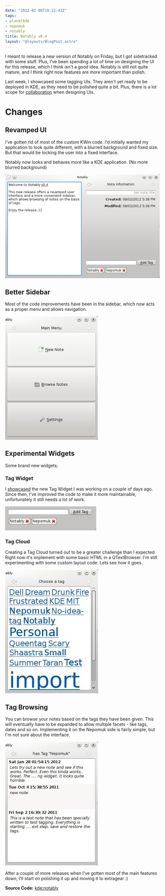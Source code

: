 ```yaml
---
date: "2012-02-08T18:22:43Z"
tags:
- planetkde
- nepomuk
- notably
title: Notably v0.4
layout: "@layouts/BlogPost.astro"
---
```


I meant to release a new version of Notably on Friday, but I got
sidetracked with some stuff. Plus, I've been spending a lot of time on
designing the UI for this release, which I think isn't a good idea.
Notably is still not quite mature, and I think right now features are
more important than polish.

Last week, I showcased some tagging UIs. They aren't yet ready to be
deployed in KDE, as they need to be polished quite a bit. Plus, there is
a lot scope for [collaboration][] when designing UIs.

Changes
=======

Revamped UI
-----------

I've gotten rid of most of the custom KWin code. I'd initially wanted my
application to look quite different, with a blurred background and fixed
size. But that would be locking the user into a fixed interface.

Notably now looks and behaves more like a KDE application. (No more
blurred background)

![image][]

Better Sidebar
--------------

Most of the code improvements have been in the sidebar, which now acts
as a proper menu and allows navigation.

![image][1]

Experimental Widgets
--------------------

Some brand new widgets;

### Tag Widget

I [showcased][collaboration] the new Tag Widget I was working on a
couple of days ago. Since then, I've improved the code to make it more
maintainable, unfortunately it still needs a lot of work.

![image][2]

### Tag Cloud

Creating a Tag Cloud turned out to be a greater challenge than I
expected. Right now it's implement with some basic HTML in a
QTextBrowser. I'm still experimenting with some custom layout code. Lets
see how it goes.

![image][3]

Tag Browsing
------------

You can browse your notes based on the tags they have been given. This
will eventually have to be expanded to allow multiple facets - like
tags, dates and so on. Implementing it on the Nepomuk side is fairly
simple, but I'm not sure about the interface.

![image][4]

After a couple of more releases when I've gotten most of the main
features down, I'll start on polishing it up and moving it to extragear
:)

**Source Code:** [kde:notably][]

  [collaboration]: http://disq.us/5cuoro
  [image]: /blog/images/2012/02/08/notably0.4-main.jpg
  [1]: /blog/images/2012/02/08/notably0.4-main-menu.jpg
  [2]: /blog/images/2012/02/08/notably0.4-tagwidget.jpg
  [3]: /blog/images/2012/02/08/notably0.4-tagcloud.jpg
  [4]: /blog/images/2012/02/08/notably0.4-hastag.jpg
  [kde:notably]: https://projects.kde.org/projects/playground/base/notably/repository/show?rev=v0.4
